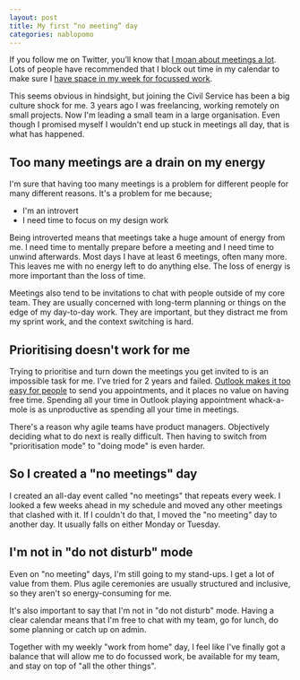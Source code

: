 ```yaml
---
layout: post
title: My first “no meeting” day
categories: nablopomo
---
```


<p class="lede">If you follow me on Twitter, you’ll know that <a href="https://twitter.com/benjystanton/status/1044599479721218048">I moan about meetings a lot</a>. Lots of people have recommended that I block out time in my calendar to make sure I <a href="{{ site.url }}/blog/how-to-focus-in-open-plan-offices/">have space in my week for focussed work</a>.</p>

This seems obvious in hindsight, but joining the Civil Service has been a big culture shock for me. 3 years ago I was freelancing, working remotely on small projects. Now I'm leading a small team in a large organisation. Even though I promised myself I wouldn't end up stuck in meetings all day, that is what has happened.

## Too many meetings are a drain on my energy

I'm sure that having too many meetings is a problem for different people for many different reasons. It's a problem for me because;

- I'm an introvert
- I need time to focus on my design work

Being introverted means that meetings take a huge amount of energy from me. I need time to mentally prepare before a meeting and I need time to unwind afterwards. Most days I have at least 6 meetings, often many more. This leaves me with no energy left to do anything else. The loss of energy is more important than the loss of time.

Meetings also tend to be invitations to chat with people outside of my core team. They are usually concerned with long-term planning or things on the edge of my day-to-day work. They are important, but they distract me from my sprint work, and the context switching is hard.

## Prioritising doesn't work for me

Trying to prioritise and turn down the meetings you get invited to is an impossible task for me. I've tried for 2 years and failed. [Outlook makes it too easy for people](https://twitter.com/benjystanton/status/1047190877364506625) to send you appointments, and it places no value on having free time. Spending all your time in Outlook playing appointment whack-a-mole is as unproductive as spending all your time in meetings.

There's a reason why agile teams have product managers. Objectively deciding what to do next is really difficult. Then having to switch from "prioritisation mode" to "doing mode" is even harder.

## So I created a "no meetings" day

I created an all-day event called "no meetings" that repeats every week. I looked a few weeks ahead in my schedule and moved any other meetings that clashed with it. If I couldn't do that, I moved the "no meeting" day to another day. It usually falls on either Monday or Tuesday.

## I'm not in "do not disturb" mode

Even on "no meeting" days, I'm still going to my stand-ups. I get a lot of value from them. Plus agile ceremonies are usually structured and inclusive, so they aren't so energy-consuming for me.

It's also important to say that I'm not in "do not disturb" mode. Having a clear calendar means that I'm free to chat with my team, go for lunch, do some planning or catch up on admin.

Together with my weekly "work from home" day, I feel like I've finally got a balance that will allow me to do focussed work, be available for my team, and stay on top of "all the other things".
